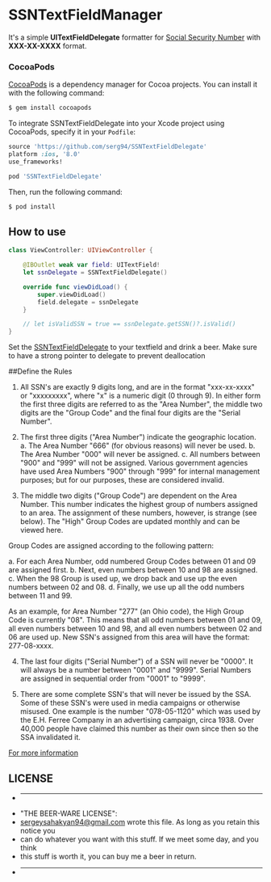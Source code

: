 # SSNTextFieldManager

It's a simple **UITextFieldDelegate** formatter for [Social Security Number](http://www.ssa.gov/ssnumber/) with  **XXX-XX-XXXX** format.

### CocoaPods

[CocoaPods](http://cocoapods.org) is a dependency manager for Cocoa projects. You can install it with the following command:

```bash
$ gem install cocoapods
```

To integrate SSNTextFieldDelegate into your Xcode project using CocoaPods, specify it in your `Podfile`:

```ruby
source 'https://github.com/serg94/SSNTextFieldDelegate'
platform :ios, '8.0'
use_frameworks!

pod 'SSNTextFieldDelegate'
```

Then, run the following command:

```bash
$ pod install
```

## How to use

```swift
class ViewController: UIViewController {

	@IBOutlet weak var field: UITextField!
	let ssnDelegate = SSNTextFieldDelegate()

	override func viewDidLoad() {
		super.viewDidLoad()
		field.delegate = ssnDelegate
	}

	// let isValidSSN = true == ssnDelegate.getSSN()?.isValid()
}
```

Set the [SSNTextFieldDelegate]() to your textfield and drink a beer.
Make sure to have a strong pointer to delegate to prevent deallocation

##Define the Rules

1. All SSN's are exactly 9 digits long, and are in the format "xxx-xx-xxxx" or "xxxxxxxxx", where "x" is a numeric digit (0 through 9). In either form the first three digits are referred to as the "Area Number", the middle two digits are the "Group Code" and the final four digits are the "Serial Number".

2. The first three digits ("Area Number") indicate the geographic location.
a. The Area Number "666" (for obvious reasons) will never be used.
b. The Area Number "000" will never be assigned.
c. All numbers between "900" and "999" will not be assigned. Various government agencies have used Area Numbers "900" through "999" for internal management purposes; but for our purposes, these are considered invalid.

3. The middle two digits ("Group Code") are dependent on the Area Number. This number indicates the highest group of numbers assigned to an area. The assignment of these numbers, however, is strange (see below). The "High" Group Codes are updated monthly and can be viewed here.

Group Codes are assigned according to the following pattern:

a. For each Area Number, odd numbered Group Codes between 01 and 09 are assigned first.
b. Next, even numbers between 10 and 98 are assigned.
c. When the 98 Group is used up, we drop back and use up the even numbers between 02 and 08.
d. Finally, we use up all the odd numbers between 11 and 99.

As an example, for Area Number "277" (an Ohio code), the High Group Code is currently "08". This means that all odd numbers between 01 and 09, all even numbers between 10 and 98, and all even numbers between 02 and 06 are used up. New SSN's assigned from this area will have the format: 277-08-xxxx.

4. The last four digits ("Serial Number") of a SSN will never be "0000". It will always be a number between "0001" and "9999". Serial Numbers are assigned in sequential order from "0001" to "9999".

5. There are some complete SSN's that will never be issued by the SSA. Some of these SSN's were used in media campaigns or otherwise misused. One example is the number "078-05-1120" which was used by the E.H. Ferree Company in an advertising campaign, circa 1938. Over 40,000 people have claimed this number as their own since then so the SSA invalidated it.

[For more information](http://www.codeproject.com/KB/validation/ssnvalidator.aspx?msg=1542941)

## LICENSE

* ------------------------------------------------------------------------------------
* "THE BEER-WARE LICENSE":
* <sergeysahakyan94@gmail.com> wrote this file.  As long as you retain this notice you
* can do whatever you want with this stuff. If we meet some day, and you think
* this stuff is worth it, you can buy me a beer in return.
* ------------------------------------------------------------------------------------
